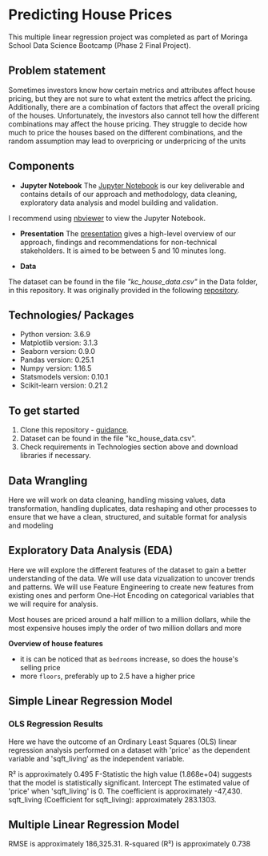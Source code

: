 # Predicting House Prices

This multiple linear regression project was completed as part of Moringa School Data Science Bootcamp (Phase 2 Final Project).

## Problem statement
Sometimes investors know how certain metrics and attributes affect house pricing, but they are not sure to what extent the metrics affect the pricing. Additionally, there are a combination of factors that affect the overall pricing of the houses. Unfortunately, the investors also cannot tell how the different combinations may affect the house pricing. They struggle to decide how much to price the houses based on the different combinations, and the random assumption may lead to overpricing or underpricing of the units

## Components

* **Jupyter Notebook**
The [Jupyter Notebook](https://github.com/Wairimukimm/dsc-phase-2-project-v2-3/blob/main/student.ipynb) is our key deliverable and contains details of our approach and methodology, data cleaning, exploratory data analysis and model building and validation.

I recommend using [nbviewer](https://nbviewer.jupyter.org/) to view the Jupyter Notebook.

* **Presentation**
The [presentation](https://) gives a high-level overview of our approach, findings and recommendations for non-technical stakeholders. It is aimed to be between 5 and 10 minutes long.

* **Data**

The dataset can be found in the file *"kc_house_data.csv"* in the Data folder, in this repository. It was originally provided in the following [repository](https://github.com/Wairimukimm/dsc-phase-2-project-v2-3/blob/main/data/kc_house_data.csv). 

## Technologies/ Packages

* Python version: 3.6.9
* Matplotlib version: 3.1.3
* Seaborn version: 0.9.0
* Pandas version: 0.25.1
* Numpy version: 1.16.5
* Statsmodels version: 0.10.1
* Scikit-learn version: 0.21.2  

## To get started

1. Clone this repository - [guidance](https://help.github.com/articles/cloning-a-repository/).
2. Dataset can be found in the file "kc_house_data.csv".
3. Check requirements in Technologies section above and download libraries if necessary.

## Data Wrangling
Here we will work on data cleaning, handling missing values, data transformation, handling duplicates, data reshaping and other processes to ensure that we have a clean, structured, and suitable format for analysis and modeling

## Exploratory Data Analysis (EDA)
Here we will explore the different features of the dataset to gain a better understanding of the data. We will use data vizualization to uncover trends and patterns. We will use Feature Engineering to create new features from existing ones and perform One-Hot Encoding on categorical variables that we will require for analysis.

Most houses are priced around a half million to a million dollars,
while the most expensive houses imply the order of two million dollars and more

**Overview of house features**
- it is can be noticed that as `bedrooms` increase, so does the house's selling price
- more `floors`, preferably up to 2.5 have a higher price  

## Simple Linear Regression Model
### OLS Regression Results

Here we have the outcome of an Ordinary Least Squares (OLS) linear regression analysis performed on a dataset with 'price' as the dependent variable and 'sqft_living' as the independent variable. 

R² is approximately 0.495
F-Statistic the high value (1.868e+04) suggests that the model is statistically significant.
Intercept The estimated value of 'price' when 'sqft_living' is 0. The coefficient is approximately -47,430.
sqft_living (Coefficient for sqft_living): approximately 283.1303.


## Multiple Linear Regression Model
RMSE is approximately 186,325.31.
R-squared (R²) is approximately 0.738





